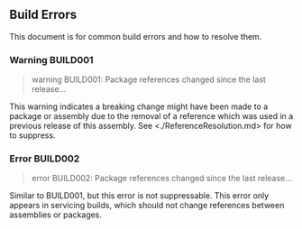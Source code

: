 Build Errors
------------

This document is for common build errors and how to resolve them.

### Warning BUILD001

> warning BUILD001: Package references changed since the last release...

This warning indicates a breaking change might have been made to a package or assembly due to the removal of a reference which was used
in a previous release of this assembly. See <./ReferenceResolution.md> for how to suppress.

### Error BUILD002

> error BUILD002: Package references changed since the last release...

Similar to BUILD001, but this error is not suppressable. This error only appears in servicing builds, which should not change references between assemblies or packages.
